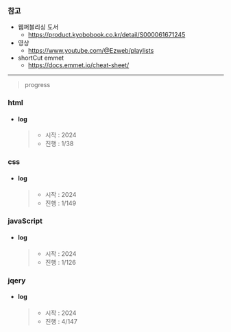 ### 참고

- 웹퍼블리싱 도서
  - https://product.kyobobook.co.kr/detail/S000061671245
- 영상
  - https://www.youtube.com/@Ezweb/playlists
- shortCut emmet
  - https://docs.emmet.io/cheat-sheet/

---

> progress

### html

- #### log
  > - 시작 : 2024
  > - 진행 : 1/38

### css

- #### log
  > - 시작 : 2024
  > - 진행 : 1/149

### javaScript

- #### log
  > - 시작 : 2024
  > - 진행 : 1/126

### jqery

- #### log
  > - 시작 : 2024
  > - 진행 : 4/147
